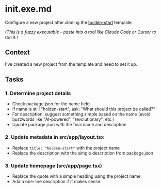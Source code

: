 # init.exe.md

Configure a new project after cloning the [holden-start](https://github.com/holdenmatt/holden-start) template.

(_This is a fuzzy executable - paste into a tool like Claude Code or Cursor to run it._)

## Context

I've created a new project from the template and need to set it up.

## Tasks

### 1. Determine project details

- Check package.json for the name field
- If name is still "holden-start", ask: "What should this project be called?"
- For description, suggest something simple based on the name (avoid buzzwords like "AI-powered", "revolutionary", etc.)
- Update package.json with the final name and description

### 2. Update metadata in src/app/layout.tsx

- Replace `title: "holden-start"` with the project name
- Replace the description with the simple description from package.json

### 3. Update homepage (src/app/page.tsx)

- Replace the quote with a simple heading using the project name
- Add a one-line description if it makes sense

